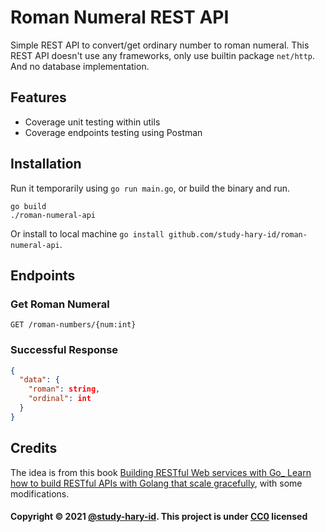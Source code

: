# Roman Numeral REST API

Simple REST API to convert/get ordinary number to roman numeral.
This REST API doesn't use any frameworks,
only use builtin package `net/http`.
And no database implementation.

## Features

- Coverage unit testing within utils
- Coverage endpoints testing using Postman

## Installation

Run it temporarily using `go run main.go`, or build the binary and run.
```
go build
./roman-numeral-api
```
Or install to local machine `go install github.com/study-hary-id/roman-numeral-api`.

## Endpoints

### Get Roman Numeral

```
GET /roman-numbers/{num:int}
```
### Successful Response

```json
{
  "data": {
    "roman": string,
    "ordinal": int
  }
}
```
## Credits

The idea is from this book [Building RESTful Web services with Go_ Learn how to build RESTful APIs with Golang that scale gracefully](https://www.packtpub.com/product/building-restful-web-services-with-go/9781788294287), with some modifications.

#### Copyright © 2021 [@study-hary-id](https://github.com/study-hary-id). This project is under [CC0](LICENSE) licensed
